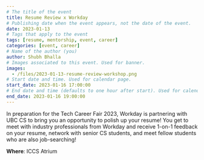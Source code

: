 ```yaml
---
# The title of the event
title: Resume Review x Workday
# Publishing date when the event appears, not the date of the event.
date: 2023-01-13
# Tags that apply to the event
tags: [resume, mentorship, event, career]
categories: [event, career]
# Name of the author (you)
author: Shubh Bhalla
# Images associated to this event. Used for banner.
images:
  - /files/2023-01-13-resume-review-workshop.png
# Start date and time. Used for calendar page.
start_date: 2023-01-16 17:00:00
# End date and time (defaults to one hour after start). Used for calendar page.
end_date: 2023-01-16 19:00:00
---
```


In preparation for the Tech Career Fair 2023, Workday is partnering with UBC CS to bring you an opportunity to polish up your resume! You get to meet with industry professionals from Workday and receive 1-on-1 feedback on your resume, network with senior CS students, and meet fellow students who are also job-searching!

**Where**: ICCS Atrium
